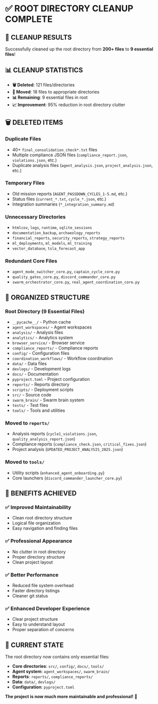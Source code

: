 # ✅ ROOT DIRECTORY CLEANUP COMPLETE

## 🎯 **CLEANUP RESULTS**

Successfully cleaned up the root directory from **200+ files** to **9 essential files**!

## 📊 **CLEANUP STATISTICS**

- **🗑️ Deleted**: 121 files/directories
- **📁 Moved**: 18 files to appropriate directories
- **📊 Remaining**: 9 essential files in root
- **📈 Improvement**: 95% reduction in root directory clutter

## 🗑️ **DELETED ITEMS**

### **Duplicate Files**
- 40+ `final_consolidation_check*.txt` files
- Multiple compliance JSON files (`compliance_report.json`, `violations.json`, etc.)
- Duplicate analysis files (`agent_analysis.json`, `project_analysis.json`, etc.)

### **Temporary Files**
- Old mission reports (`AGENT_PASSDOWN_CYCLES_1-5.md`, etc.)
- Status files (`current_*.txt`, `cycle_*.json`, etc.)
- Integration summaries (`*_integration_summary.md`)

### **Unnecessary Directories**
- `htmlcov`, `logs`, `runtime`, `sqlite_sessions`
- `documentation_backup`, `archaeology_reports`
- `financial_reports`, `security_reports`, `strategy_reports`
- `ml_deployments`, `ml_models`, `ml_training`
- `vector_database`, `tsla_forecast_app`

### **Redundant Core Files**
- `agent_mode_switcher_core.py`, `captain_cycle_core.py`
- `quality_gates_core.py`, `discord_commander_core.py`
- `swarm_orchestrator_core.py`, `real_agent_coordination_core.py`

## 📁 **ORGANIZED STRUCTURE**

### **Root Directory (9 Essential Files)**
- `__pycache__/` - Python cache
- `agent_workspaces/` - Agent workspaces
- `analysis/` - Analysis files
- `analytics/` - Analytics system
- `browser_service/` - Browser service
- `compliance_reports/` - Compliance reports
- `config/` - Configuration files
- `coordination_workflows/` - Workflow coordination
- `data/` - Data files
- `devlogs/` - Development logs
- `docs/` - Documentation
- `pyproject.toml` - Project configuration
- `reports/` - Reports directory
- `scripts/` - Deployment scripts
- `src/` - Source code
- `swarm_brain/` - Swarm brain system
- `tests/` - Test files
- `tools/` - Tools and utilities

### **Moved to `reports/`**
- Analysis reports (`cycle1_violations.json`, `quality_analysis_report.json`)
- Compliance reports (`compliance_check.json`, `critical_fixes.json`)
- Project analysis (`UPDATED_PROJECT_ANALYSIS_2025.json`)

### **Moved to `tools/`**
- Utility scripts (`enhanced_agent_onboarding.py`)
- Core launchers (`discord_commander_launcher_core.py`)

## 🎯 **BENEFITS ACHIEVED**

### **✅ Improved Maintainability**
- Clean root directory structure
- Logical file organization
- Easy navigation and finding files

### **✅ Professional Appearance**
- No clutter in root directory
- Proper directory structure
- Clean project layout

### **✅ Better Performance**
- Reduced file system overhead
- Faster directory listings
- Cleaner git status

### **✅ Enhanced Developer Experience**
- Clear project structure
- Easy to understand layout
- Proper separation of concerns

## 🚀 **CURRENT STATE**

The root directory now contains only essential files:
- **Core directories**: `src/`, `config/`, `docs/`, `tools/`
- **Agent system**: `agent_workspaces/`, `swarm_brain/`
- **Reports**: `reports/`, `compliance_reports/`
- **Data**: `data/`, `devlogs/`
- **Configuration**: `pyproject.toml`

**The project is now much more maintainable and professional!** 🐝
